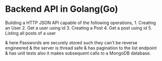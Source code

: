 # Backend API in Golang(Go)

Building a HTTP JSON API capable of the following operations,
    1. Creating an User
    2. Get a user using id
    3. Creating a Post
    4. Get a post using id
    5. Listing all posts of a user

& here Passwords are securely stored such they can't be reverse engineered
& the server is thread safe
& has pagination to the list endpoint
& has unit tests
also it makes subsequent calls to a MongoDB database.    
